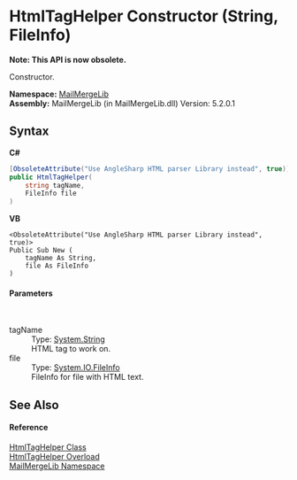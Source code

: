 # HtmlTagHelper Constructor (String, FileInfo)
 

**Note: This API is now obsolete.**

Constructor.

**Namespace:**&nbsp;<a href="31c6ebbe-d683-7561-7308-5a5ee1f76bf5">MailMergeLib</a><br />**Assembly:**&nbsp;MailMergeLib (in MailMergeLib.dll) Version: 5.2.0.1

## Syntax

**C#**<br />
``` C#
[ObsoleteAttribute("Use AngleSharp HTML parser Library instead", true)]
public HtmlTagHelper(
	string tagName,
	FileInfo file
)
```

**VB**<br />
``` VB
<ObsoleteAttribute("Use AngleSharp HTML parser Library instead", true)>
Public Sub New ( 
	tagName As String,
	file As FileInfo
)
```


#### Parameters
&nbsp;<dl><dt>tagName</dt><dd>Type: <a href="http://msdn2.microsoft.com/en-us/library/s1wwdcbf" target="_blank">System.String</a><br />HTML tag to work on.</dd><dt>file</dt><dd>Type: <a href="http://msdn2.microsoft.com/en-us/library/akth6b1k" target="_blank">System.IO.FileInfo</a><br />FileInfo for file with HTML text.</dd></dl>

## See Also


#### Reference
<a href="4d4a7a72-8247-db1a-0df5-89cb79f3ad4a">HtmlTagHelper Class</a><br /><a href="c4b2647e-1b2f-5717-df79-217e9d5c6d6b">HtmlTagHelper Overload</a><br /><a href="31c6ebbe-d683-7561-7308-5a5ee1f76bf5">MailMergeLib Namespace</a><br />